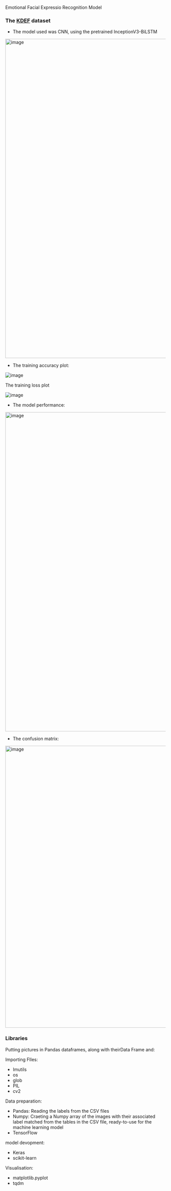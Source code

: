 Emotional Facial Expressio Recognition Model

### The [KDEF](https://kdef.se/) dataset

- The model used was CNN, using the pretrained InceptionV3-BiLSTM
  

<img width="999" alt="image" src="https://github.com/user-attachments/assets/08350a6e-9e17-496f-9280-1e9904a24889" />


- The training accuracy plot:

![image](https://github.com/user-attachments/assets/ede007ec-406e-4a7d-9620-09bae65812b4)

The training loss plot

![image](https://github.com/user-attachments/assets/e77f1a47-ee88-48ad-a5b0-84c754346a5b)



- The model performance:

<img width="999" alt="image" src="https://github.com/user-attachments/assets/6e3be42f-1698-4d3b-a314-d9a6a48eeb37" />


- The confusion matrix:

<img width="882" alt="image" src="https://github.com/user-attachments/assets/da3aa3f8-b463-4a4a-9f60-a1381f5974c5" />

### Libraries

Putting pictures in Pandas dataframes, along with theirData Frame and:

Importing FIles:
- Imutils 
- os
- glob 
- PIL 
- cv2

Data preparation:
- Pandas: Reading the labels from the CSV files
- Numpy: Craeting a Numpy array of the images with their associated label matched from the tables in the CSV file, ready-to-use for the machine learning model
- TensorFlow

model devopment:
- Keras
- scikit-learn

Visualisation:
- matplotlib.pyplot
- tqdm


